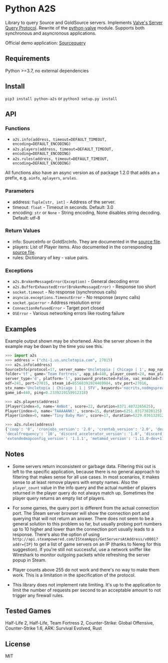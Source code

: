 # Python A2S

Library to query Source and GoldSource servers.
Implements [Valve's Server Query Protocol](https://developer.valvesoftware.com/wiki/Server_queries).
Rewrite of the [python-valve](https://github.com/serverstf/python-valve) module.
Supports both synchronous and asyncronous applications.

Official demo application: [Sourcequery](https://sourcequery.yepoleb.at)

## Requirements

Python >=3.7, no external dependencies

## Install

`pip3 install python-a2s` or `python3 setup.py install`

## API

### Functions

* `a2s.info(address, timeout=DEFAULT_TIMEOUT, encoding=DEFAULT_ENCODING)`
* `a2s.players(address, timeout=DEFAULT_TIMEOUT, encoding=DEFAULT_ENCODING)`
* `a2s.rules(address, timeout=DEFAULT_TIMEOUT, encoding=DEFAULT_ENCODING)`

All functions also have an async version as of package 1.2.0 that adds an `a` prefix, e.g.
`ainfo`, `aplayers`, `arules`.

### Parameters

* address: `Tuple[str, int]` - Address of the server.
* timeout: `float` - Timeout in seconds. Default: 3.0
* encoding: `str` or `None` - String encoding, None disables string decoding. Default: utf-8

### Return Values

* info: SourceInfo or GoldSrcInfo. They are documented in the
  [source file](a2s/info.py).
* players: List of Player items. Also documented in the corresponding
  [source file](a2s/players.py).
* rules: Dictionary of key - value pairs.

### Exceptions

* `a2s.BrokenMessageError(Exception)` - General decoding error
* `a2s.BufferExhaustedError(BrokenMessageError)` - Response too short
* `socket.timeout` - No response (synchronous calls)
* `asyncio.exceptions.TimeoutError` - No response (async calls)
* `socket.gaierror` - Address resolution error
* `ConnectionRefusedError` - Target port closed
* `OSError` - Various networking errors like routing failure

## Examples

Example output shown may be shortened. Also the server shown in the example may be down by the time you see this.

```py
>>> import a2s
>>> address = ("chi-1.us.uncletopia.com", 27015)
>>> a2s.info(address)
SourceInfo(protocol=17, server_name='Uncletopia | Chicago | 1', map_name='pl_badwater',
folder='tf', game='Team Fortress', app_id=440, player_count=24, max_players=24, bot_count=0,
server_type='d', platform='l', password_protected=False, vac_enabled=True, version='7370160',
edf=241, port=27015, steam_id=85568392924469984, stv_port=27016,
stv_name='Uncletopia | Chicago | 1 | STV', keywords='nocrits,nodmgspread,payload,uncletopia',
game_id=440, ping=0.2339219159912318)

>>> a2s.players(address)
[Player(index=0, name='AmNot', score=22, duration=8371.4072265625),
Player(index=0, name='TAAAAANK!', score=15, duration=6251.03173828125),
Player(index=0, name='Tiny Baby Man', score=17, duration=6229.0361328125)]

>>> a2s.rules(address)
{'coop': '0', 'cronjobs_version': '2.0', 'crontab_version': '2.0', 'deathmatch': '1',
'decalfrequency': '10', 'discord_accelerator_version': '1.0', 'discord_version': '1.0',
'extendedmapconfig_version': '1.1.1', 'metamod_version': '1.11.0-dev+1145V', 'mp_allowNPCs': '1'}
```

## Notes

* Some servers return inconsistent or garbage data. Filtering this out is left to the specific application, because there is no general approach to filtering that makes sense for all use cases. In most scenarios, it makes sense to at least remove players with empty names. Also the `player_count` value in the info query and the actual number of players returned in the player query do not always match up. Sometimes the player query returns an empty list of players.

* For some games, the query port is different from the actual connection port. The Steam server browser will show the connection port and querying that will not return an answer. There does not seem to be a general solution to this problem so far, but usually probing port numbers up to 10 higher and lower than the connection port usually leads to a response. There's also the option of using `http://api.steampowered.com/ISteamApps/GetServersAtAddress/v0001?addr={IP}` to get a list of game servers on an IP (thanks to Nereg for this suggestion). If you're still not successful, use a network sniffer like Wireshark to monitor outgoing packets while refreshing the server popup in Steam.

* Player counts above 255 do not work and there's no way to make them work. This is a limitation in the specification of the protocol.

* This library does not implement rate limiting. It's up to the application to limit the number of requests per second to an acceptable amount to not trigger any firewall rules.

## Tested Games

Half-Life 2, Half-Life, Team Fortress 2, Counter-Strike: Global Offensive, Counter-Strike 1.6, ARK: Survival Evolved, Rust

## License

MIT
